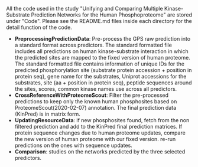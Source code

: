All the code used in the study "Unifying and Comparing Multiple Kinase-Substrate Prediction Networks for the Human Phosphoproteome" are stored under "Code". Please see the README.md files inside each directory for the detail function of the code. 

- **PreprocessingPredictionData**: Pre-process the GPS raw prediction into a standard format across predictors.  The standard formatted file includes all predictions on human kinase-substrate interaction in which the predicted sites are mapped to the fixed version of human proteome.  The standard formatted file contains information of unique IDs for the predicted phosphorylation site (substrate protein accession + position in protein seq), gene name for the substrates, Uniprot accessions for the substrates, site (aa + position in protein seq), peptide sequences around the sites, scores, common kinase names use across all predictors.
- **CrossReferenceWithProteomeScout**: Filter the pre-processed predictions to keep only the known human phosphosites based on ProteomeScout(2020-02-07) annotation. The final prediction data (KinPred) is in matrix form.
- **UpdatingResourceData**: if new phosphosites found, fetch from the non filtered prediction and add to the KinPred final prediction matrices. If protein sequence changes due to human proteome updates, compare the new version of human proteome with our fixed version. re-run predictions on the ones with sequence updates. 
- **Comparison**: studies on the networks predicted by the three selected predictors. 
